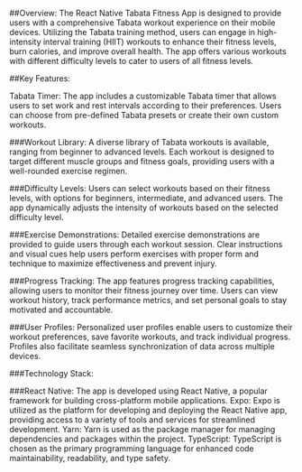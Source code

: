 ##Overview:
The React Native Tabata Fitness App is designed to provide users with a comprehensive Tabata workout experience on their mobile devices. Utilizing the Tabata training method, users can engage in high-intensity interval training (HIIT) workouts to enhance their fitness levels, burn calories, and improve overall health. The app offers various workouts with different difficulty levels to cater to users of all fitness levels.

##Key Features:

Tabata Timer: The app includes a customizable Tabata timer that allows users to set work and rest intervals according to their preferences. Users can choose from pre-defined Tabata presets or create their own custom workouts.

###Workout Library: A diverse library of Tabata workouts is available, ranging from beginner to advanced levels. Each workout is designed to target different muscle groups and fitness goals, providing users with a well-rounded exercise regimen.

###Difficulty Levels: Users can select workouts based on their fitness levels, with options for beginners, intermediate, and advanced users. The app dynamically adjusts the intensity of workouts based on the selected difficulty level.

###Exercise Demonstrations: Detailed exercise demonstrations are provided to guide users through each workout session. Clear instructions and visual cues help users perform exercises with proper form and technique to maximize effectiveness and prevent injury.

###Progress Tracking: The app features progress tracking capabilities, allowing users to monitor their fitness journey over time. Users can view workout history, track performance metrics, and set personal goals to stay motivated and accountable.

###User Profiles: Personalized user profiles enable users to customize their workout preferences, save favorite workouts, and track individual progress. Profiles also facilitate seamless synchronization of data across multiple devices.

###Technology Stack:

###React Native: The app is developed using React Native, a popular framework for building cross-platform mobile applications.
Expo: Expo is utilized as the platform for developing and deploying the React Native app, providing access to a variety of tools and services for streamlined development.
Yarn: Yarn is used as the package manager for managing dependencies and packages within the project.
TypeScript: TypeScript is chosen as the primary programming language for enhanced code maintainability, readability, and type safety.
